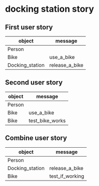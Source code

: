 # docking station story

## First user story
|object    | message|  
|----------|--------|
|Person     |              |
|Bike       |use_a_bike    |
|Docking_station|release_a_bike|

## Second user story
|object    | message|  
|----------|--------|
|Person     |          |
|Bike       |use_a_bike|
|Bike       |test_bike_works|

## Combine user story
|object    | message|  
|----------|--------|
|Person         |                  |
|Docking_station|release_a_bike    |
|Bike           |test_if_working   |